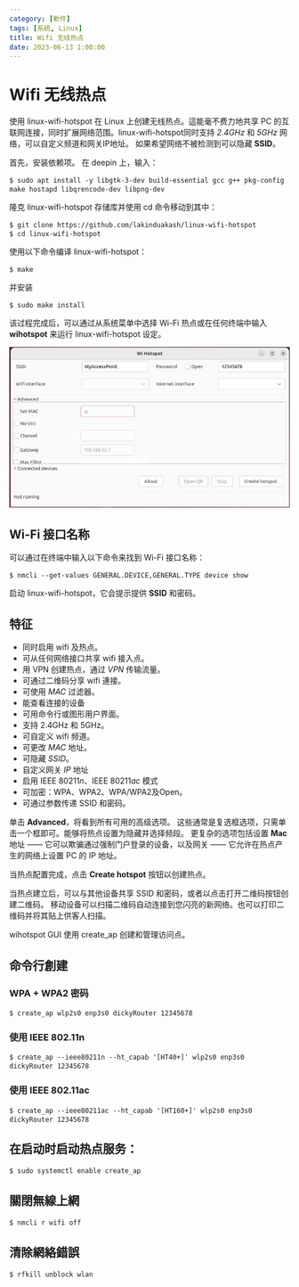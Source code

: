 ```yaml
---
category: [軟件]
tags: [系統, Linux]
title: Wifi 无线热点 
date: 2023-06-13 1:00:00
---
```



# Wifi 无线热点

使用 linux-wifi-hotspot 在 Linux 上创建无线热点。這能毫不费力地共享 PC 的互联网连接，同时扩展网络范围。linux-wifi-hotspot同时支持 *2.4GHz* 和 *5GHz* 网络，可以自定义频道和网关IP地址。 如果希望网络不被检测到可以隐藏 **SSID**。

首先，安装依赖项。 在 deepin 上，输入：

```
$ sudo apt install -y libgtk-3-dev build-essential gcc g++ pkg-config make hostapd libqrencode-dev libpng-dev
```

隆克 linux-wifi-hotspot 存储库并使用 cd 命令移动到其中：

```
$ git clone https://github.com/lakinduakash/linux-wifi-hotspot
$ cd linux-wifi-hotspot
```

使用以下命令编译 linux-wifi-hotspot：

```
$ make
```

并安装

```
$ sudo make install
```

该过程完成后，可以通过从系统菜单中选择 Wi-Fi 热点或在任何终端中输入 **wihotspot** 来运行 linux-wifi-hotspot 设定。


![wifi](../assets/img/linux/hotspot.jpg)

## Wi-Fi 接口名称

可以通过在终端中输入以下命令来找到 Wi-Fi 接口名称：

```
$ nmcli --get-values GENERAL.DEVICE,GENERAL.TYPE device show
```

启动 linux-wifi-hotspot，它会提示提供 **SSID** 和密码。

## 特征

 - 同时启用 wifi 及热点。
 - 可从任何网络接口共享 wifi 接入点。
 - 用 VPN 创建热点，通过 *VPN* 传输流量。 
 - 可通过二维码分享 wifi 連接。
 - 可使用 *MAC* 过滤器。
 - 能查看连接的设备
 - 可用命令行或图形用户界面。
 - 支持 2.4GHz 和 5GHz。
 - 可自定义 wifi 频道。
 - 可更改 *MAC* 地址。
 - 可隐藏 *SSID*。
 - 自定义网关 *IP* 地址
 - 启用 IEEE 80211*n*、IEEE 80211*ac* 模式
 - 可加密：WPA、WPA2、WPA/WPA2及Open。
 - 可通过参数传递 SSID 和密码。


单击 **Advanced**，将看到所有可用的高级选项。 这些通常是复选框选项，只需单击一个框即可。能够将热点设置为隐藏并选择频段。 更复杂的选项包括设置 **Mac** 地址 —— 它可以欺骗通过强制门户登录的设备，以及网关 —— 它允许在热点产生的网络上设置 PC 的 IP 地址。

当热点配置完成，点击 **Create hotspot** 按钮以创建热点。

当热点建立后，可以与其他设备共享 SSID 和密码，或者以点击打开二维码按钮创建二维码。 移动设备可以扫描二维码自动连接到您闪亮的新网络。也可以打印二维码并将其贴上供客人扫描。


wihotspot GUI 使用 create_ap 创建和管理访问点。


## 命令行創建

### WPA + WPA2 密码

```
$ create_ap wlp2s0 enp3s0 dickyRouter 12345678 
```

### 使用 IEEE 802.11n

```
$ create_ap --ieee80211n --ht_capab '[HT40+]' wlp2s0 enp3s0 dickyRouter 12345678
```

### 使用 IEEE 802.11ac

```
$ create_ap --ieee80211ac --ht_capab '[HT160+]' wlp2s0 enp3s0 dickyRouter 12345678
```

## 在启动时启动热点服务：

```
$ sudo systemctl enable create_ap
```

## 關閉無線上網

```
$ nmcli r wifi off
```

## 清除網絡錯誤

```
$ rfkill unblock wlan
```